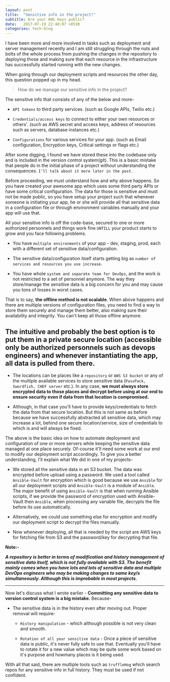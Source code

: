 ```yaml
---
layout: post
title:  "Sensitive info in the project!"
subtitle: Are your AWS keys public?
date:   2017-07-19 22:48:07 +0530
categories: tech-blog
---
```

I have been more and more involved in tasks such as deployment and server management recently and I am still struggling through the nuts and bolts of the whole process from pushing the changes in the repository to deploying those and making sure that each resource in the infrastructure has successfully started running with the new changes.

When going through our deployment scripts and resources the other day, this question popped up in my head.
>How do we manage our sensitive info in the project?

The sensitive info that consists of any of the below and more-
* ```API tokens``` to third party services. (such as Google APIs, Twilio etc.)

* ```Credentials/access keys``` to connect to either your own resources or others'. (such as AWS secret and access keys, address of resources such as servers, database instances etc.)

* ```Configurations``` for various services for your app. (such as Email configuration, Encryption keys, Critical settings or flags etc.)

After some digging, I found we have stored these into the codebase only and is included in the version control system(git). This is a basic mistake that people do in the initial phase of a project without understanding the consequences. ```I'll talk about it more later in the post.```

Before proceeding, we must understand how and why above happens.
So you have created your awesome app which uses some third party APIs or have some critical configuration. The data for those is sensitive and must not be made public, so you have setup your project such that whenever someone is initiating your app, he or she will provide all that sensitive data in a configuration file or through environment variables manually and your app will use that.

All your sensitive info is off the code-base, secured to one or more authorized personnels and things work fine ```UNTILL``` your product starts to grow and you face following problems.
* You have ```multiple environments``` of your app - dev, staging, prod, each with a different set of sensitive data/configuration.

* The sensitive data/configuration itself starts getting big as ```number of services and resources you use increase```.

* You have whole ```system and separate team for DevOps```, and the work is not restricted to a set of personnel anymore. The way they store/manage the sensitive data is a big concern for you and may cause you tons of losses in worst cases.

That is to say, **the offline method is not scalable**. When above happens and there are multiple versions of configuration files, you need to find a way to store them securely and manage them better, also making sure their availability and integrity. You can't keep all those offline anymore.

## The intuitive and probably the best option is to put them in a private secure location (accessible only be authorized personnels such as devops engineers) and whenever instantiating the app, all data is pulled from there.
* The locations can be places like a ```repository``` or ```AWS S3 bucket``` or any of the multiple available services to store sensitive data (```PassPack, Swordfish, CHEF server``` etc.). In any case, **we must always store encrypted data to those places and decrypt before using at our end to ensure security even if data from that location is compromised.**

* Although, in that case you'll have to provide keys/credentials to fetch the data from that secure location. But this is not same as before because we have successfully abstracted all sensitive data, which may increase a lot, behind one secure location/service, size of credentials to which is and will always be fixed.

The above is the basic idea on how to automate deployment and configuration of one or more servers while keeping the sensitive data managed at one place securely. Of-course it'll need some work at our end to modify our deployment script accordingly. To give you a better understanding, I'll explain what We did in one of my projects-

* We stored all the sensitive data in an S3 bucket. The data was encrypted before upload using a password. We used a tool called ```Ansible-Vault``` for encryption which is good because we use ```Ansible``` for all our deployment scripts and ```Ansible-Vault``` is a module of ```Ansible```. The major benefit of using ```Ansible-Vault``` is that when running Ansible scripts, if we provide the password of encryption used with Ansible-Vault then ```Ansible```, when processing any variable file, decrypts the file before its use automatically.

* Alternatively, we could use something else for encryption and modify our deployment script to decrypt the files manually.

* Now whenever deploying, all that is needed by the script are AWS keys for fetching file from S3 and the password/key for decrypting that file.

**Note:-**

__*A repository is better in terms of modification and history management of sensitive data itself, which is not fully available with S3. The benefit mainly comes when you have lots and lots of sensitive data and multiple DevOps engineers who may be making changes to same key/s simultaneously. Although this is improbable in most projects.*__

---

Now let's discuss what I wrote earlier - **Committing any sensitive data to version control system is a big mistake.**
Because-

* The sensitive data is in the history even after moving out. Proper removal will require-

    * ```History manipulation``` - which although possible is not very clean and smooth.

    * ```Rotation of all your sensitive data``` - Once a piece of sensitive data is public, it's never fully safe to use that. Eventually you'll have to rotate it for a new value which may be quite some work based on it's purpose and howmany places is it being used.

With all that said, there are multiple tools such as ```truffleHog``` which search repos for any sensitive info in full history. They must be used if not confident.

